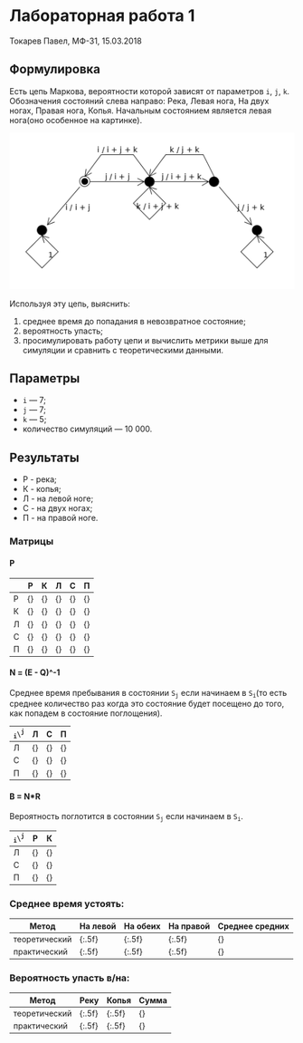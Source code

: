# Лабораторная работа 1
Токарев Павел, МФ-31, 15.03.2018

## Формулировка

Есть цепь Маркова, вероятности которой зависят от параметров `i`, `j`, `k`. Обозначения состояний слева направо: Река, Левая нога, На двух ногах, Правая нога, Копья. Начальным состоянием является левая нога(оно особенное на картинке).

![Graph](./Chain.png)

Используя эту цепь, выяснить:
1. среднее время до попадания в невозвратное состояние;
2. вероятность упасть;
3. просимулировать работу цепи и вычислить метрики выше для симуляции и сравнить с теоретическими данными.

## Параметры

- `i` &mdash; 7;
- `j` &mdash; 7;
- `k` &mdash; 5;
- количество симуляций &mdash; 10 000.

<div class="page-break"></div>

## Результаты

- Р - река;
- К - копья;
- Л - на левой ноге;
- С - на двух ногах;
- П - на правой ноге.

### Матрицы
#### P

|   | Р | К | Л | С | П |
|---|---|---|---|---|---|
| Р | {}| {}| {}| {}| {}|
| К | {}| {}| {}| {}| {}|
| Л | {}| {}| {}| {}| {}|
| С | {}| {}| {}| {}| {}|
| П | {}| {}| {}| {}| {}|

#### N = (E - Q)^-1
Среднее время пребывания в состоянии <code>S<sub>j</sub></code> если начинаем в <code>S<sub>i</sub></code>(то есть среднее количество раз когда это состояние будет посещено до того, как попадем в состояние поглощения).

|<code><sub>i</sub>\\<sup>j</sup></code>| Л | С | П |
|---|---|---|---|
| Л | {}| {}| {}|
| С | {}| {}| {}|
| П | {}| {}| {}|

#### B = N*R

Вероятность поглотится в состоянии <code>S<sub>j</sub></code> если начинаем в <code>S<sub>i</sub></code>.

|<code><sub>i</sub>\\<sup>j</sup></code>| Р | К |
|---|---|---|
| Л | {}| {}|
| С | {}| {}|
| П | {}| {}|

### Среднее время устоять:

| Метод         | На левой | На обеих | На правой | Среднее средних |
|---------------|----------|----------|-----------|------|
| теоретический |    {:.5f}    |    {:.5f}    |    {:.5f}     |    {}   |  
| практический  |    {:.5f}    |    {:.5f}    |    {:.5f}     |   {}    |

### Вероятность упасть в/на:

| Метод         | Реку     | Копья    | Сумма |
|---------------|----------|----------|-------|
| теоретический | {:.5f}   | {:.5f}   | {}    |
| практический  | {:.5f}   | {:.5f}   | {}    |
